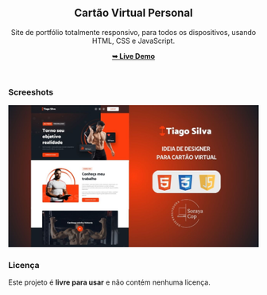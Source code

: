 <div align="center">

<h2 align="center">Cartão Virtual Personal</h2>

Site de portfólio totalmente responsivo, para todos os dispositivos, usando HTML, CSS e JavaScript.

<a href="https://sorayacop.github.io/cv-personal/"><strong>➥ Live Demo</strong></a>

 </div>

<br />

### Screeshots

![Personal Desktop Demo](./readme-images/desktop-demo.jpg "Desktop Demo")

### Licença

Este projeto é **livre para usar** e não contém nenhuma licença.
